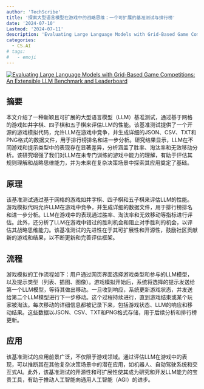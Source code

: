 ```yaml
---
author: 'TechScribe'
title: '探索大型语言模型在游戏中的战略思维：一个可扩展的基准测试与排行榜'
date: '2024-07-10'
Lastmod: '2024-07-11'
description: 'Evaluating Large Language Models with Grid-Based Game Competitions: An Extensible LLM Benchmark and Leaderboard'
categories:
  - CS.AI
# tags:
#   - emoji
---
```


[![Evaluating Large Language Models with Grid-Based Game Competitions: An Extensible LLM Benchmark and Leaderboard](https://arxiv-research-1301205113.cos.ap-guangzhou.myqcloud.com/images/2407.07796v1.pdf_0.jpg)](https://arxiv.org/abs/2407.07796v1)

## 摘要

本文介绍了一种新颖且可扩展的大型语言模型（LLM）基准测试，通过基于网格的游戏如井字棋、四子棋和五子棋来评估LLM的性能。该基准测试提供了一个开源的游戏模拟代码，允许LLM在游戏中竞争，并生成详细的JSON、CSV、TXT和PNG格式的数据文件，用于排行榜排名和进一步分析。研究结果显示，LLM在不同游戏和提示类型中的表现存在显著差异，分析涵盖了胜率、淘汰率和无效移动分析。该研究增强了我们对LLM在未专门训练的游戏中能力的理解，有助于评估其规则理解和战略思维能力，并为未来在复杂决策场景中探索其应用奠定了基础。<!--more-->

## 原理

该基准测试通过基于网格的游戏如井字棋、四子棋和五子棋来评估LLM的性能。游戏模拟代码允许LLM在游戏中竞争，并生成详细的数据文件，用于排行榜排名和进一步分析。LLM在游戏中的表现通过胜率、淘汰率和无效移动等指标进行评估。此外，还分析了LLM在游戏中错过的胜利机会和阻止对手胜利的机会，以评估其战略思维能力。该基准测试的先进性在于其可扩展性和开源性，鼓励社区贡献新的游戏和结果，以不断更新和完善评估框架。

## 流程

游戏模拟的工作流程如下：用户通过网页界面选择游戏类型和参与的LLM模型，以及提示类型（列表、插图、图像）。游戏模拟开始后，系统将选择的提示发送给第一个LLM模型，等待其做出移动。一旦收到响应，系统更新游戏状态，并发送给第二个LLM模型进行下一步移动。这个过程持续进行，直到游戏结束或某个玩家被淘汰。每次移动的详细信息都被记录下来，包括游戏状态、LLM的响应和移动结果。这些数据以JSON、CSV、TXT和PNG格式存储，用于后续分析和排行榜更新。

## 应用

该基准测试的应用前景广泛，不仅限于游戏领域。通过评估LLM在游戏中的表现，可以推断其在其他复杂决策场景中的潜在应用，如机器人、自动驾驶系统和交互式AI。此外，该基准测试的开源性和可扩展性使其成为研究和开发LLM能力的宝贵工具，有助于推动人工智能向通用人工智能（AGI）的进步。